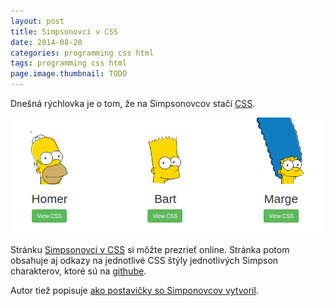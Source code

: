 ```yaml
---
layout: post
title: Simpsonovci v CSS
date: 2014-08-20
categories: programming css html
tags: programming css html
page.image.thumbnail: TODO
---
```


Dnešná rýchlovka je o tom, že na Simpsonovcov stačí [CSS](http://www.jakpsatweb.cz/css/). 

![simpsons in css](/assets/icode/simpsons.png)

Stránku [Simpsonovci v CSS](http://pattle.github.io/simpsons-in-css/) si môžte prezrieť online. 
Stránka potom obsahuje aj odkazy na jednotlivé CSS štýly jednotlivých Simpson charakterov, 
ktoré sú na [githube](https://github.com/pattle/simpsons-in-css).

Autor tiež popisuje [ako postavičky so Simponovcov vytvoril](http://www.chrispattle.com/blog/simpsons-in-css/).
